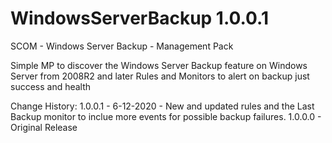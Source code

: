 # WindowsServerBackup 1.0.0.1
SCOM - Windows Server Backup - Management Pack

Simple MP to discover the Windows Server Backup feature on Windows Server from 2008R2 and later
Rules and Monitors to alert on backup just success and health

Change History:
1.0.0.1 - 6-12-2020 - New and updated rules and the Last Backup monitor to inclue more events for possible backup failures.
1.0.0.0 - Original Release

